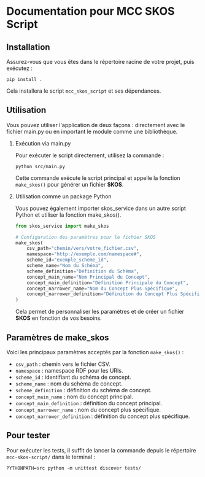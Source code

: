 # Documentation pour MCC SKOS Script

## Installation

Assurez-vous que vous êtes dans le répertoire racine de votre projet, puis exécutez :

```shell
pip install .
```

Cela installera le script `mcc_skos_script` et ses dépendances.

## Utilisation

Vous pouvez utiliser l'application de deux façons : directement avec le fichier main.py ou en important le module comme une bibliothèque.

1. Exécution via main.py

    Pour exécuter le script directement, utilisez la commande :

    ```shell
    python src/main.py
    ```

    Cette commande exécute le script principal et appelle la fonction   `make_skos()` pour générer un fichier **SKOS**.

2. Utilisation comme un package Python

    Vous pouvez également importer skos_service dans un autre script Python et utiliser la fonction make_skos().

    ``` python
    from skos_service import make_skos

    # Configuration des paramètres pour le fichier SKOS
    make_skos(
        csv_path="chemin/vers/votre_fichier.csv",
        namespace="http://exemple.com/namespace#",
        scheme_id="exemple_scheme_id",
        scheme_name="Nom du Schéma",
        scheme_definition="Définition du Schéma",
        concept_main_name="Nom Principal du Concept",
        concept_main_definition="Définition Principale du Concept",
        concept_narrower_name="Nom du Concept Plus Spécifique",
        concept_narrower_definition="Définition du Concept Plus Spécifique"
    )

    ```

    Cela permet de personnaliser les paramètres et de créer un fichier **SKOS** en fonction de vos besoins.

## Paramètres de make_skos

Voici les principaux paramètres acceptés par la fonction `make_skos()` :

- `csv_path` : chemin vers le fichier CSV.
- `namespace` : namespace RDF pour les URIs.
- `scheme_id` : identifiant du schéma de concept.
- `scheme_name` : nom du schéma de concept.
- `scheme_definition` : définition du schéma de concept.
- `concept_main_name` : nom du concept principal.
- `concept_main_definition` : définition du concept principal.
- `concept_narrower_name` : nom du concept plus spécifique.
- `concept_narrower_definition` : définition du concept plus spécifique.

## Pour tester

Pour exécuter les tests, il suffit de lancer la commande depuis le répertoire `mcc-skos-script/` dans le terminal :

``` shell
PYTHONPATH=src python -m unittest discover tests/
```
